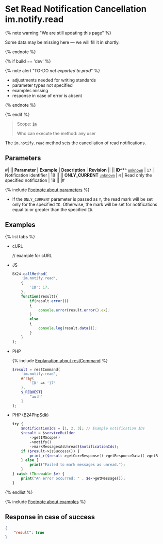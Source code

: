 # Set Read Notification Cancellation im.notify.read

{% note warning "We are still updating this page" %}

Some data may be missing here — we will fill it in shortly.

{% endnote %}

{% if build == 'dev' %}

{% note alert "TO-DO _not exported to prod_" %}

- adjustments needed for writing standards
- parameter types not specified
- examples missing
- response in case of error is absent

{% endnote %}

{% endif %}

> Scope: [`im`](../../scopes/permissions.md)
>
> Who can execute the method: any user

The `im.notify.read` method sets the cancellation of read notifications.

## Parameters

#|
|| **Parameter** | **Example** | **Description** | **Revision** ||
|| **ID^*^**
[`unknown`](../../data-types.md) | `17` | Notification identifier | 18 ||
|| **ONLY_CURRENT**
[`unknown`](../../data-types.md) | `N` | Read only the specified notification | 18 ||
|#

{% include [Footnote about parameters](../../../_includes/required.md) %}

- If the `ONLY_CURRENT` parameter is passed as `Y`, the read mark will be set only for the specified `ID`. Otherwise, the mark will be set for notifications equal to or greater than the specified `ID`.

## Examples

{% list tabs %}

- cURL

    // example for cURL

- JS

    ```js
    BX24.callMethod(
        'im.notify.read',
        {
            'ID': 17,
        },
        function(result){
            if(result.error())
            {
                console.error(result.error().ex);
            }
            else
            {
                console.log(result.data());
            }
        }
    );
    ```

- PHP

    {% include [Explanation about restCommand](../_includes/rest-command.md) %}

    ```php
    $result = restCommand(
        'im.notify.read',
        Array(
            'ID' => '17'
        ),
        $_REQUEST[
            "auth"
        ]
    );    
    ```

- PHP (B24PhpSdk)

    ```php       
    try {
        $notificationIds = [1, 2, 3]; // Example notification IDs
        $result = $serviceBuilder
            ->getIMScope()
            ->notify()
            ->markMessagesAsUnread($notificationIds);
        if ($result->isSuccess()) {
            print_r($result->getCoreResponse()->getResponseData()->getResult());
        } else {
            print("Failed to mark messages as unread.");
        }
    } catch (Throwable $e) {
        print("An error occurred: " . $e->getMessage());
    }
    ```

{% endlist %}

{% include [Footnote about examples](../../../_includes/examples.md) %}

## Response in case of success

```json
{
    "result": true
}        
```